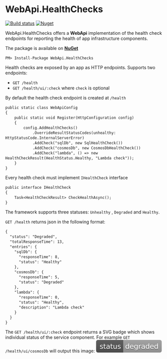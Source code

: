 # WebApi.HealthChecks

[![Build status](https://ci.appveyor.com/api/projects/status/1g00xtolkwtlt6kh?svg=true)](https://ci.appveyor.com/project/kpol/webapi-healthchecks)
[![Nuget](https://img.shields.io/nuget/v/WebApi.HealthChecks.svg)](https://www.nuget.org/packages/WebApi.HealthChecks)

WebApi.HealthChecks offers a **WebApi** implementation of the health check endpoints for reporting the health of app infrastructure components.

The package is available on [**NuGet**](https://nuget.org/packages/WebApi.HealthChecks)

    PM> Install-Package WebApi.HealthChecks

Health checks are exposed by an app as HTTP endpoints.
Supports two endpoints: 
- `GET /health`
- `GET /health/ui/:check` where `check` is optional


By default the health check endpoint is created at `/health`
```
public static class WebApiConfig
{
    public static void Register(HttpConfiguration config)
    {
        config.AddHealthChecks()
            .OverrideResultStatusCodes(unhealthy: HttpStatusCode.InternalServerError)
            .AddCheck("sqlDb", new SqlHealthCheck())
            .AddCheck("cosmosDb", new CosmosDbHealthCheck())
            .AddCheck("lambda", () => new HealthCheckResult(HealthStatus.Healthy, "Lambda check"));
    }
}
```

Every health check must implement `IHealthCheck` interface
```
public interface IHealthCheck
{
    Task<HealthCheckResult> CheckHealthAsync();
}
```
The framework supports three statuses: `Unhealthy` , `Degraded` and `Healthy`.

`GET /health` returns json in the following format:
```
{
  "status": "Degraded",
  "totalResponseTime": 13,
  "entries": {
    "sqlDb": {
      "responseTime": 8,
      "status": "Healthy"
    },
    "cosmosDb": {
      "responseTime": 5,
      "status": "Degraded"
    },
    "lambda": {
      "responseTime": 0,
      "status": "Healthy",
      "description": "Lambda check"
    }
  }
}
```
The `GET /health/ui/:check` endpoint returns a SVG badge which shows individual status of the service component.
For example `GET /health/ui/cosmosDb` will output this image: ![degraded](/src/WebApi.HealthChecks/Content/status-degraded-lightgrey.svg)
